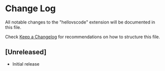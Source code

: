 # Change Log
All notable changes to the "hellovscode" extension will be documented in this file.

Check [Keep a Changelog](http://keepachangelog.com/) for recommendations on how to structure this file.

## [Unreleased]
- Initial release